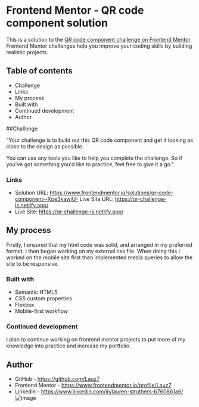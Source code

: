 # Frontend Mentor - QR code component solution

This is a solution to the [QR code component challenge on Frontend Mentor](https://www.frontendmentor.io/challenges/qr-code-component-iux_sIO_H). Frontend Mentor challenges help you improve your coding skills by building realistic projects. 

## Table of contents

  - Challenge
  - Links
  - My process
  - Built with
  - Continued development
  - Author

##Challenge

“Your challenge is to build out this QR code component and get it looking as close to the design as possible.

You can use any tools you like to help you complete the challenge. So if you've got something you'd like to practice, feel free to give it a go.”


### Links

- Solution URL: https://www.frontendmentor.io/solutions/qr-code-component--Xpe3kawjU- Live Site URL: https://qr-challenge-ls.netlify.app/
- Live Site: https://qr-challenge-ls.netlify.app/

## My process

Firstly, I ensured that my html code was solid, and arranged in my preferred format. I then began working on my external css file. When doing this I worked on the mobile site first then implemented media queries to allow the site to be responsive.

### Built with

- Semantic HTML5
- CSS custom properties
- Flexbox
- Mobile-first workflow



### Continued development

I plan to continue working on frontend mentor projects to put more of my knowledge into practice and increase my portfolio.

## Author

- GitHub - https://github.com/Lauz7
- Frontend Mentor - https://www.frontendmentor.io/profile/Lauz7
- Linkedin - https://www.linkedin.com/in/lauren-struthers-b760861a6/
![image](https://user-images.githubusercontent.com/109809760/183430084-276af8a6-9d67-435a-b93a-1becd6d21508.png)
